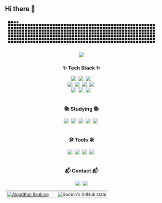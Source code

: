 ## Hi there 👋

<img src="https://github.com/sbyy77dev/sbyy77dev/blob/output/github-contribution-grid-snake.svg"/>

<!--타이틀 부분-->
<div align="center">
  <img src="https://github.com/sbyy77dev/sbyy77dev/assets/101691440/92118a53-c5b6-40bc-b130-bf8c398d7b51" />
</div>

<!--내용 부분-->
<h3 align="center">✨ Tech Stack ✨</h3>
<div align="center">
  <img src="https://img.shields.io/badge/C++-00599C.svg?style=for-the-badge&logo=c%2b%2b&logoColor=white" />&nbsp
  <img src="https://img.shields.io/badge/Java-007396.svg?style=for-the-badge&logo=java&logoColor=white" />&nbsp
  <img src="https://img.shields.io/badge/SpringBoot-6DB33F.svg?style=for-the-badge&logo=springboot&logoColor=white" />&nbsp
</div>

<div align="center">
  <img src="https://img.shields.io/badge/React-20232a.svg?style=for-the-badge&logo=react&logoColor=61DAFB" />&nbsp
  <img src="https://img.shields.io/badge/JavaScript-F7DF1E.svg?style=for-the-badge&logo=javascript&logoColor=20232a" />&nbsp
  <img src="https://img.shields.io/badge/HTML5-E34F26.svg?style=for-the-badge&logo=html5&logoColor=white" />&nbsp
  <img src="https://img.shields.io/badge/CSS3-1572B6.svg?style=for-the-badge&logo=css3&logoColor=white" />&nbsp
</div>

<div align="center">
  <img src="https://img.shields.io/badge/Python-3670A0?style=for-the-badge&logo=python&logoColor=ffdd54" />&nbsp
  <img src="https://img.shields.io/badge/SQL-4479A1.svg?style=for-the-badge&logo=postgresql&logoColor=white" />&nbsp
  <img src="https://img.shields.io/badge/ABAP-009999.svg?style=for-the-badge&logo=sap&logoColor=white" />&nbsp
</div>

<br>

<h3 align="center">📚 Studying 📚</h3>
<div align="center">
  <img src="https://img.shields.io/badge/R-276DC3.svg?style=for-the-badge&logo=r&logoColor=white" />&nbsp
  <img src="https://img.shields.io/badge/Python-3670A0?style=for-the-badge&logo=python&logoColor=ffdd54" />&nbsp
  <img src="https://img.shields.io/badge/SQL-4479A1.svg?style=for-the-badge&logo=postgresql&logoColor=white" />&nbsp
  <img src="https://img.shields.io/badge/Numpy-4d77cf.svg?style=for-the-badge&logo=numpy&logoColor=white" />&nbsp
  <img src="https://img.shields.io/badge/Pandas-150458.svg?style=for-the-badge&logo=pandas&logoColor=white" />&nbsp
</div>

<br>

<h3 align="center">🛠 Tools 🛠</h3>
<div align="center">
  <img src="https://img.shields.io/badge/Git-F05033.svg?style=for-the-badge&logo=git&logoColor=white" />&nbsp
  <img src="https://img.shields.io/badge/GitHub-181717.svg?style=for-the-badge&logo=github&logoColor=white" />&nbsp
  <img src="https://img.shields.io/badge/Notion-F3F3F3.svg?style=for-the-badge&logo=notion&logoColor=black" />&nbsp
  <img src="https://img.shields.io/badge/Slack-4A154B.svg?style=for-the-badge&logo=slack&logoColor=white" />&nbsp
</div>

<br>

<h3 align="center">📬 Contact 📬</h3>
<div align="center">
  <img src="https://img.shields.io/badge/email-sbyy77dev@naver.com-blue?style=for-the-badge&logo=gmail&logoColor=white" />&nbsp
  <a href="https://velog.io/@sbyy77dev/posts">
    <img src="https://img.shields.io/badge/Velog-20C997.svg?style=for-the-badge&logo=velog&logoColor=white" />
  </a>
</div>

<table>
  <tr>
    <td align="center" style="vertical-align:top; padding-right: 24px;">
      <a href="https://solved.ac/profile/sbyy77">
        <img src="https://mazassumnida.wtf/api/v2/generate_badge?boj=sbyy77" alt="Algorithm Ranking" />
      </a>
    </td>
    <td align="center" style="vertical-align:top;">
      <img src="https://github-readme-stats.vercel.app/api?username=sbyy77dev&show_icons=true&theme=radical" alt="Soobin's GitHub stats" />
    </td>
  </tr>
</table>



<!-- 주석-->
<!--
[![Hits](https://hits.sh/github.com/sbyy77dev.svg)](https://hits.sh/github.com/sbyy77dev/)
-->

<!--
**sbyy77dev/sbyy77dev** is a ✨ _special_ ✨ repository because its `README.md` (this file) appears on your GitHub profile.

Here are some ideas to get you started:

- 🔭 I’m currently working on ...
- 🌱 I’m currently learning ...
- 👯 I’m looking to collaborate on ...
- 🤔 I’m looking for help with ...
- 💬 Ask me about ...
- 📫 How to reach me: ...
- 😄 Pronouns: ...
- ⚡ Fun fact: ...
-->
